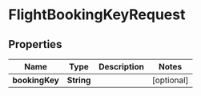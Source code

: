 # FlightBookingKeyRequest

## Properties
Name | Type | Description | Notes
------------ | ------------- | ------------- | -------------
**bookingKey** | **String** |  |  [optional]
